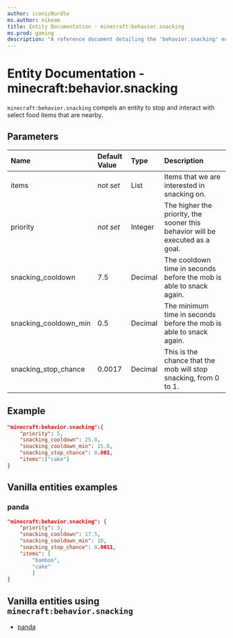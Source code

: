```yaml
---
author: iconicNurdle
ms.author: mikeam
title: Entity Documentation - minecraft:behavior.snacking
ms.prod: gaming
description: "A reference document detailing the 'behavior.snacking' entity goal"
---
```


# Entity Documentation - minecraft:behavior.snacking

`minecraft:behavior.snacking` compels an entity to stop and interact with select food items that are nearby.

## Parameters

|Name |Default Value  |Type  |Description  |
|:----------|:----------|:----------|:----------|
|items|*not set* | List| Items that we are interested in snacking on. |
|priority|*not set*|Integer|The higher the priority, the sooner this behavior will be executed as a goal.|
|snacking_cooldown| 7.5| Decimal| The cooldown time in seconds before the mob is able to snack again. |
|snacking_cooldown_min| 0.5| Decimal| The minimum time in seconds before the mob is able to snack again. |
|snacking_stop_chance| 0.0017| Decimal| This is the chance that the mob will stop snacking, from 0 to 1. |

## Example

```json
"minecraft:behavior.snacking":{
    "priority": 5,
    "snacking_cooldown": 25.0,
    "snacking_cooldown_min": 15.0,
    "snacking_stop_chance": 0.001,
    "items":["cake"]
}
```

## Vanilla entities examples

### panda

```json
"minecraft:behavior.snacking": {
    "priority": 3,
    "snacking_cooldown": 17.5,
    "snacking_cooldown_min": 10,
    "snacking_stop_chance": 0.0011,
    "items": [
        "bamboo",
        "cake"
        ]
}
```

## Vanilla entities using `minecraft:behavior.snacking`

- [panda](../../../../Source/VanillaBehaviorPack_Snippets/entities/panda.md)
